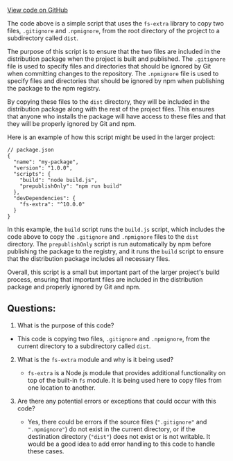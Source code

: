 [View code on GitHub](https://github.com/alephium/alephium-web3/packages/cli/scripts/copy-template.js)

The code above is a simple script that uses the `fs-extra` library to copy two files, `.gitignore` and `.npmignore`, from the root directory of the project to a subdirectory called `dist`. 

The purpose of this script is to ensure that the two files are included in the distribution package when the project is built and published. The `.gitignore` file is used to specify files and directories that should be ignored by Git when committing changes to the repository. The `.npmignore` file is used to specify files and directories that should be ignored by npm when publishing the package to the npm registry. 

By copying these files to the `dist` directory, they will be included in the distribution package along with the rest of the project files. This ensures that anyone who installs the package will have access to these files and that they will be properly ignored by Git and npm.

Here is an example of how this script might be used in the larger project:

```
// package.json
{
  "name": "my-package",
  "version": "1.0.0",
  "scripts": {
    "build": "node build.js",
    "prepublishOnly": "npm run build"
  },
  "devDependencies": {
    "fs-extra": "^10.0.0"
  }
}
```

In this example, the `build` script runs the `build.js` script, which includes the code above to copy the `.gitignore` and `.npmignore` files to the `dist` directory. The `prepublishOnly` script is run automatically by npm before publishing the package to the registry, and it runs the `build` script to ensure that the distribution package includes all necessary files.

Overall, this script is a small but important part of the larger project's build process, ensuring that important files are included in the distribution package and properly ignored by Git and npm.
## Questions: 
 1. What is the purpose of this code?
   - This code is copying two files, `.gitignore` and `.npmignore`, from the current directory to a subdirectory called `dist`.

2. What is the `fs-extra` module and why is it being used?
   - `fs-extra` is a Node.js module that provides additional functionality on top of the built-in `fs` module. It is being used here to copy files from one location to another.

3. Are there any potential errors or exceptions that could occur with this code?
   - Yes, there could be errors if the source files (`".gitignore"` and `".npmignore"`) do not exist in the current directory, or if the destination directory (`"dist"`) does not exist or is not writable. It would be a good idea to add error handling to this code to handle these cases.